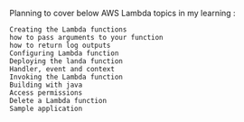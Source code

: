 Planning to cover below AWS Lambda topics in my learning :

	Creating the Lambda functions
	how to pass arguments to your function 
	how to return log outputs
	Configuring Lambda function
	Deploying the landa function
	Handler, event and context
	Invoking the Lambda function
	Building with java
	Access permissions
	Delete a Lambda function
	Sample application
	
